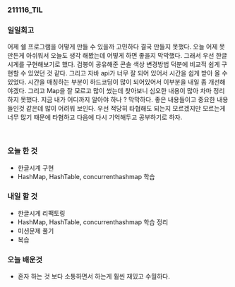 ### 211116_TIL

### 일일회고

어제 쉘 프로그램을 어떻게 만들 수 있을까 고민하다 결국 만들지 못했다.
오늘 어제 못만든게 아쉬워서 오늘도 생각 해봤는데 어떻게 하면 좋을지 막막했다.
그래서 우선 한글시계를 구현해보기로 했다.
검봉이 공유해준 콘솔 색상 변경방법 덕분에 비교적 쉽게 구현할 수 있었던 것 같다.
그리고 자바 api가 너무 잘 되어 있어서 시간을 쉽게 받아 올 수 있었다.
시간을 매칭하는 부분이 하드코딩이 많이 되어있어서 이부분을 내일 좀 개선해야겠다.
그리고 Map을 잘 모르고 많이 썼는데 찾아보니 심오한 내용이 많아 차마 정리하지 못했다.
지금 내가 어디까지 알아야 하나 ? 막막하다. 좋은 내용들이고 중요한 내용들인것 같은데
많이 어려워 보인다. 우선 적당히 타협해도 되는지 모르겠지만 모르는게 
너무 많기 때문에 타협하고 다음에 다시 기억해두고 공부하기로 하자.

<br>

### 오늘 한 것

- 한글시계 구현
- HashMap, HashTable, concurrenthashmap 학습

### 내일 할 것

- 한글시계 리팩토링
- HashMap, HashTable, concurrenthashmap 학습 정리
- 미션문제 풀기
- 복습

### 오늘 배운것

- 혼자 하는 것 보다 소통하면서 하는게 훨씬 재밌고 수월하다. 
